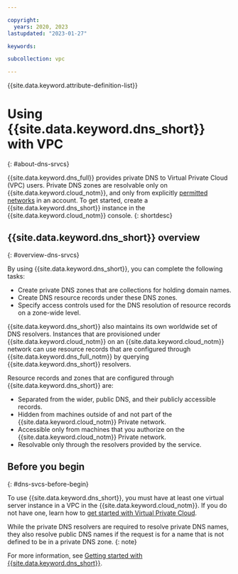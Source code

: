 ```yaml
---

copyright:
  years: 2020, 2023
lastupdated: "2023-01-27"

keywords:

subcollection: vpc

---
```


{{site.data.keyword.attribute-definition-list}}

# Using {{site.data.keyword.dns_short}} with VPC
{: #about-dns-srvcs}

{{site.data.keyword.dns_full}} provides private DNS to Virtual Private Cloud (VPC) users. Private DNS zones are resolvable only on {{site.data.keyword.cloud_notm}}, and only from explicitly [permitted networks](/docs/dns-svcs?topic=dns-svcs-dns-concepts#permitted-networks) in an account. To get started, create a {{site.data.keyword.dns_short}} instance in the {{site.data.keyword.cloud_notm}} console.
{: shortdesc}

## {{site.data.keyword.dns_short}} overview
{: #overview-dns-srvcs}

By using {{site.data.keyword.dns_short}}, you can complete the following tasks:

* Create private DNS zones that are collections for holding domain names.
* Create DNS resource records under these DNS zones.
* Specify access controls used for the DNS resolution of resource records on a zone-wide level.

{{site.data.keyword.dns_short}} also maintains its own worldwide set of DNS resolvers. Instances that are provisioned under {{site.data.keyword.cloud_notm}} on an {{site.data.keyword.cloud_notm}} network can use resource records that are configured through {{site.data.keyword.dns_full_notm}} by querying {{site.data.keyword.dns_short}} resolvers.

Resource records and zones that are configured through {{site.data.keyword.dns_short}} are:

* Separated from the wider, public DNS, and their publicly accessible records.
* Hidden from machines outside of and not part of the {{site.data.keyword.cloud_notm}} Private network.
* Accessible only from machines that you authorize on the {{site.data.keyword.cloud_notm}} Private network.
* Resolvable only through the resolvers provided by the service.

## Before you begin
{: #dns-svcs-before-begin}

To use {{site.data.keyword.dns_short}}, you must have at least one virtual server instance in a VPC in the {{site.data.keyword.cloud_notm}}. If you do not have one, learn how to [get started with Virtual Private Cloud](/docs/vpc?topic=vpc-getting-started).

While the private DNS resolvers are required to resolve private DNS names, they also resolve public DNS names if the request is for a name that is not defined to be in a private DNS zone.
{: note}

For more information, see [Getting started with {{site.data.keyword.dns_short}}](/docs/dns-svcs?topic=dns-svcs-getting-started).
